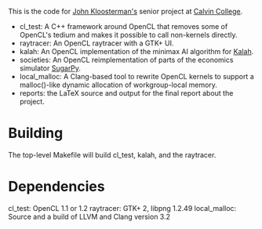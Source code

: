 This is the code for [John Kloosterman's](http://jkloosterman.net) senior project at [Calvin College](http://cs.calvin.edu).

* cl_test: A C++ framework around OpenCL that removes some of OpenCL's tedium and makes it possible to call non-kernels directly.
* raytracer: An OpenCL raytracer with a GTK+ UI.
* kalah: An OpenCL implementation of the minimax AI algorithm for [Kalah](http://en.wikipedia.org/wiki/Kalah).
* societies: An OpenCL reimplementation of parts of the economics simulator [SugarPy](http://abs.calvin.edu/hg/sugarpy/).
* local_malloc: A Clang-based tool to rewrite OpenCL kernels to support a malloc()-like dynamic allocation of workgroup-local memory.
* reports: the LaTeX source and output for the final report about the project.

Building
========
The top-level Makefile will build cl_test, kalah, and the raytracer.

Dependencies
============
cl_test: OpenCL 1.1 or 1.2
raytracer: GTK+ 2, libpng 1.2.49
local_malloc: Source and a build of LLVM and Clang version 3.2